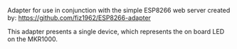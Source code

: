 Adapter for use in conjunction with the simple ESP8266 web server created by: https://github.com/fiz1962/ESP8266-adapter

This adapter presents a single device, which represents the on board LED on the MKR1000.
